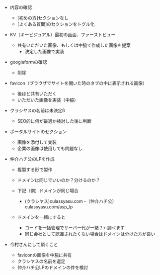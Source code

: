 - 内容の確認
    - [初めの方]セクションなし
    - [よくある質問]のセクションをトグル化
- KV（キービジュアル）最初の画面、ファーストビュー
    - 共有いただいた画像、もしくは中脇で作成した画像を提案
        - 決定した画像で実装
- googleformの確認
    - 削除
- favicon（ブラウザでサイトを開いた時のタブの中に表示される画像）
    - 後ほど共有いただく
    - いただいた画像を実装（中脇）
- クラシヤスの名前は未決定ß
    - SEO的に何が最適か検討した後に判断
- ポータルサイトのセクション
    - 画像を添付して実装
    - 企業の画像は使用しても問題なし



- 仲介ハチ公のLPを作成
    - 複製する形で製作
    - ドメインは同じでいいのか？分けるのか？
    - 下記（例）ドメインが同じ場合
        - (クラシヤス)culassyasu.com
        -（仲介ハチ公）culassyasu.com/asp_lp
        
    - ドメインを一緒にすると
        - コードを一括管理でサーバー代が一緒？←調べます
        - 同じ会社として認識されたくない場合はドメインは分けた方が良い
        
        
- 今村さんにして頂くこと
    - faviconの画像を中脇に共有
    - クラシヤスの名前を選定
    - 仲介ハチ公LPのドメインの件を検討
        